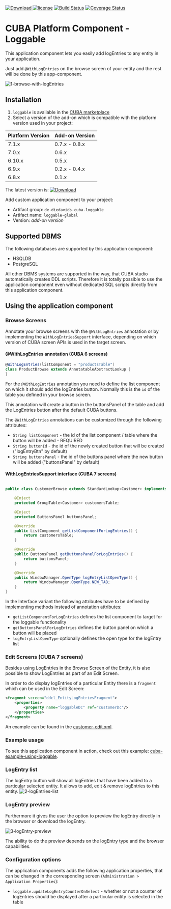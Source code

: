 [ ![Download](https://api.bintray.com/packages/mariodavid/cuba-components/cuba-component-loggable/images/download.svg) ](https://bintray.com/mariodavid/cuba-components/cuba-component-loggable/_latestVersion)
[![license](https://img.shields.io/badge/license-Apache%20License%202.0-blue.svg?style=flat)](http://www.apache.org/licenses/LICENSE-2.0)
[![Build Status](https://travis-ci.org/mariodavid/cuba-component-loggable.svg?branch=master)](https://travis-ci.org/mariodavid/cuba-component-loggable)
[![Coverage Status](https://coveralls.io/repos/github/mariodavid/cuba-component-loggable/badge.svg)](https://coveralls.io/github/mariodavid/cuba-component-loggable)

# CUBA Platform Component - Loggable

This application component lets you easily add logEntries to any entity in your application.


Just add `@WithLogEntries` on the browse screen of your entity and the rest will be done by this app-component.

![1-browse-with-logEntries](https://github.com/mariodavid/cuba-component-loggable/blob/master/img/1-browse-with-logEntries.png)


## Installation

1. `loggable` is available in the [CUBA marketplace](https://www.cuba-platform.com/marketplace)
2. Select a version of the add-on which is compatible with the platform version used in your project:

| Platform Version | Add-on Version |
| ---------------- | -------------- |
| 7.1.x            | 0.7.x - 0.8.x  |
| 7.0.x            | 0.6.x          |
| 6.10.x           | 0.5.x          |
| 6.9.x            | 0.2.x - 0.4.x  |
| 6.8.x            | 0.1.x          |


The latest version is: [ ![Download](https://api.bintray.com/packages/mariodavid/cuba-components/cuba-component-loggable/images/download.svg) ](https://bintray.com/mariodavid/cuba-components/cuba-component-loggable/_latestVersion)

Add custom application component to your project:

* Artifact group: `de.diedavids.cuba.loggable`
* Artifact name: `loggable-global`
* Version: *add-on version*


## Supported DBMS

The following databases are supported by this application component:

* HSQLDB
* PostgreSQL

All other DBMS systems are supported in the way, that CUBA studio automatically creates DDL scripts.
Therefore it is totally possible to use the application component even without dedicated SQL scripts directly from this application component.

## Using the application component

### Browse Screens

Annotate your browse screens with the `@WithLogEntries` annotation or by implementing the `WithLogEntriesSupport` interface,
depending on which version of CUBA screen APIs is used in the target screen.

#### @WithLogEntries annotation (CUBA 6 screens)

```groovy
@WithLogEntries(listComponent = "productsTable")
class ProductBrowse extends AnnotatableAbstractLookup {
}
```


For the `@WithLogEntries` annotation you need to define the list component on which it should add the logEntries button.
Normally this is the `id` of the table you defined in your browse screen.

This annotation will create a button in the buttonsPanel of the table and add the LogEntries button after the default CUBA buttons.

The `@WithLogEntries` annotations can be customized through the following attributes:

* `String listComponent` - the id of the list component / table where the button will be added - REQUIRED
* `String buttonId` - the id of the newly created button that will be created ("logEntryBtn" by default)
* `String buttonsPanel` - the id of the buttons panel where the new button will be added ("buttonsPanel" by default)


#### WithLogEntriesSupport interface (CUBA 7 screens)

```java

public class CustomerBrowse extends StandardLookup<Customer> implements WithLogEntriesSupport {

    @Inject
    protected GroupTable<Customer> customersTable;

    @Inject
    protected ButtonsPanel buttonsPanel;

    @Override
    public ListComponent getListComponentForLogEntries() {
        return customersTable;
    }

    @Override
    public ButtonsPanel getButtonsPanelForLogEntries() {
        return buttonsPanel;
    }

    @Override
    public WindowManager.OpenType logEntryListOpenType() {
        return WindowManager.OpenType.NEW_TAB;
    }
}
```

In the Interface variant the following attributes have to be defined by implementing methods instead of annotation attributes:

* `getListComponentForLogEntries` defines the list component to target for the loggable functionality
* `getButtonsPanelForLogEntries` defines the button panel on which a button will be placed
* `logEntryListOpenType` optionally defines the open type for the logEntry list



### Edit Screens (CUBA 7 screens)

Besides using LogEntries in the Browse Screen of the Entity, it is also possible to show LogEntries as part of an Edit Screen.

In order to do display logEntries of a particular Entity there is a `fragment` which can be used in the Edit Screen:

```xml
<fragment screen="ddcl_EntityLogEntriesFragment">
    <properties>
        <property name="loggableDc" ref="customerDc"/>
    </properties>
</fragment>
```

An example can be found in the [customer-edit.xml](https://github.com/mariodavid/cuba-example-using-loggable/blob/master/modules/web/src/com/company/ceua/web/customer/customer-edit.xml#L53).

### Example usage
To see this application component in action, check out this example: [cuba-example-using-loggable](https://github.com/mariodavid/cuba-example-using-loggable).


### LogEntry list

The logEntry button will show all logEntries that have been added to a particular selected entity.
It allows to add, edit & remove logEntries to this entity.
![2-logEntries-list](https://github.com/mariodavid/cuba-component-loggable/blob/master/img/2-logEntries-list.png)

### LogEntry preview
Furthermore it gives the user the option to preview the logEntry directly in the browser or download the logEntry.
 
![3-logEntry-preview](https://github.com/mariodavid/cuba-component-loggable/blob/master/img/3-logEntry-preview.png)

The ability to do the preview depends on the logEntry type and the browser capabilities.

### Configuration options

The application components adds the following application properties, that can be changed in the corresponding screen (`Administration > Application Properties`):

* `loggable.updateLogEntryCounterOnSelect` - whether or not a counter of logEntries should be displayed after a particular entity is selected in the table
